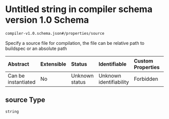 # Untitled string in compiler schema version 1.0 Schema

```txt
compiler-v1.0.schema.json#/properties/source
```

Specify a source file for compilation, the file can be relative path to buildspec or an absolute path

| Abstract            | Extensible | Status         | Identifiable            | Custom Properties | Additional Properties | Access Restrictions | Defined In                                                                            |
| :------------------ | :--------- | :------------- | :---------------------- | :---------------- | :-------------------- | :------------------ | :------------------------------------------------------------------------------------ |
| Can be instantiated | No         | Unknown status | Unknown identifiability | Forbidden         | Allowed               | none                | [compiler-v1.0.schema.json*](../out/compiler-v1.0.schema.json "open original schema") |

## source Type

`string`
